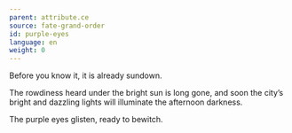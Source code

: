 ```yaml
---
parent: attribute.ce
source: fate-grand-order
id: purple-eyes
language: en
weight: 0
---
```


Before you know it, it is already sundown.

The rowdiness heard under the bright sun is long gone, and soon the city’s bright and dazzling lights will illuminate the afternoon darkness.

The purple eyes glisten, ready to bewitch.
